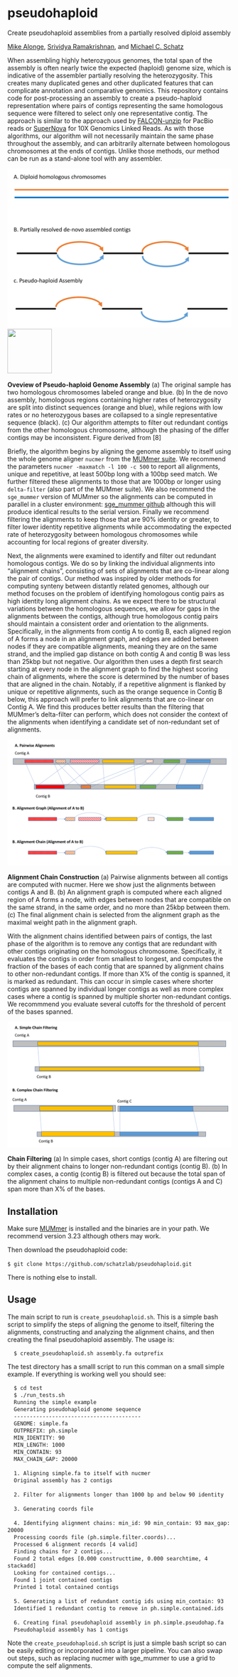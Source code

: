 # pseudohaploid
Create pseudohaploid assemblies from a partially resolved diploid assembly

[Mike Alonge](http://michaelalonge.com/), [Srividya Ramakrishnan](https://github.com/srividya22), and [Michael C. Schatz](http://schatz-lab.org)

When assembling highly heterozygous genomes, the total span of the assembly is often nearly twice the expected (haploid) genome size, which is indicative of the assembler partially resolving the heterozygosity. This creates many duplicated genes and other duplicated features that can complicate annotation and comparative genomics. This repository contains code for post-processing an assembly to create a pseudo-haploid representation where pairs of contigs representing the same homologous sequence were filtered to select only one representative contig. The approach is similar to the approach used by [FALCON-unzip](https://www.nature.com/articles/nmeth.4035) for PacBio reads or [SuperNova](https://genome.cshlp.org/content/27/5/757) for 10X Genomics Linked Reads. As with those algorithms, our algorithm will not necessarily maintain the same phase throughout the assembly, and can arbitrarily alternate between homologous chromosomes at the ends of contigs. Unlike those methods, our method can be run as a stand-alone tool with any assembler.

![PseudoHaploid](img/Pseudohaploid.png)
<img src="https://raw.githubusercontent.com/schatzlab/pseudohaploid/master/img/Pseudohaploid.png" width="100" height="100">

**Oveview of Pseudo-haploid Genome Assembly** (a) The original sample has two homologous chromosomes labeled orange and blue. (b) In the de novo assembly, homologous regions containing higher rates of heterozygosity are split into distinct sequences (orange and blue), while regions with low rates or no heterozygous bases are collapsed to a single representative sequence (black). (c) Our algorithm attempts to filter out redundant contigs from the other homologous chromosome, although the phasing of the differ contigs may be inconsistent. Figure derived from [8]

Briefly, the algorithm begins by aligning the genome assembly to itself using the whole genome aligner `nucmer` from the [MUMmer suite](http://mummer.sourceforge.net/). We recommend the parameters `nucmer -maxmatch -l 100 -c 500` to report all alignments, unique and repetitive, at least 500bp long with a 100bp seed match. We further filtered these alignments to those that are 1000bp or longer using `delta-filter` (also part of the MUMmer suite). We also recommend the `sge_mummer` version of MUMmer so the alignments can be computed in parallel in a cluster environment: [sge_mummer github](https://github.com/fritzsedlazeck/sge_mummer) although this will produce identical results to the serial version. Finally we recommend filtering the alignments to keep those that are 90% identity or greater, to filter lower identity repetitive alignments while accommodating the expected rate of heterozygosity between homologous chromosomes while accounting for local regions of greater diversity. 

Next, the alignments were examined to identify and filter out redundant homologous contigs. We do so by linking the individual alignments into “alignment chains”, consisting of sets of alignments that are co-linear along the pair of contigs. Our method was inspired by older methods for computing synteny between distantly related genomes, although our method focuses on the problem of identifying homologous contig pairs as high identity long alignment chains. As we expect there to be structural variations between the homologous sequences, we allow for gaps in the alignments between the contigs, although true homologous contig pairs should maintain a consistent order and orientation to the alignments. Specifically, in the alignments from contig A to contig B, each aligned region of A forms a node in an alignment graph, and edges are added between nodes if they are compatible alignments, meaning they are on the same strand, and the implied gap distance on both contig A and contig B was less than 25kbp but not negative. Our algorithm then uses a depth first search starting at every node in the alignment graph to find the highest scoring chain of alignments, where the score is determined by the number of bases that are aligned in the chain. Notably, if a repetitive alignment is flanked by unique or repetitive alignments, such as the orange sequence in Contig B below, this approach will prefer to link alignments that are co-linear on Contig A. We find this produces better results than the filtering that MUMmer’s delta-filter can perform, which does not consider the context of the alignments when identifying a candidate set of non-redundant set of alignments. 

 
![AlignmentChain](img/AlignmentChain.png)

**Alignment Chain Construction** (a) Pairwise alignments between all contigs are computed with nucmer. Here we show just the alignments between contigs A and B. (b) An alignment graph is computed where each aligned region of A forms a node, with edges between nodes that are compatible on the same strand, in the same order, and no more than 25kbp between them. (c) The final alignment chain is selected from the alignment graph as the maximal weight path in the alignment graph.


With the alignment chains identified between pairs of contigs, the last phase of the algorithm is to remove any contigs that are redundant with other contigs originating on the homologous chromosome. Specifically, it evaluates the contigs in order from smallest to longest, and computes the fraction of the bases of each contig that are spanned by alignment chains to other non-redundant contigs. If more than X% of the contig is spanned, it is marked as redundant. This can occur in simple cases where shorter contigs are spanned by individual longer contigs as well as more complex cases where a contig is spanned by multiple shorter non-redundant contigs. We recommmend you evaluate several cutoffs for the threshold of percent of the bases spanned.

![ChainFiltering](img/ChainFiltering.png)

**Chain Filtering** (a) In simple cases, short contigs (contig A) are filtering out by their alignment chains to longer non-redundant contigs (contig B). (b) In complex cases, a contig (contig B) is filtered out because the total span of the alignment chains to multiple non-redundant contigs (contigs A and C) span more than X% of the bases.


## Installation

Make sure [MUMmer](http://mummer.sourceforge.net/) is installed and the binaries are in your path. We recommend version 3.23 although others may work. 

Then download the pseudohaploid code:

`
 $ git clone https://github.com/schatzlab/pseudohaploid.git
`

There is nothing else to install.

## Usage

The main script to run is `create_pseudohaploid.sh`. This is a simple bash script to simplify the steps of aligning the genome to itself, filtering the alignments, constructing and analyzing the alignment chains, and then creating the final pseudohaploid assembly. The usage is:

```
  $ create_pseudohaploid.sh assembly.fa outprefix
```


The test directory has a smalll script to run this comman on a small simple example. If everything is working well you should see:

``` 
  $ cd test
  $ ./run_tests.sh
  Running the simple example
  Generating pseudohaploid genome sequence
  ----------------------------------------
  GENOME: simple.fa
  OUTPREFIX: ph.simple
  MIN_IDENTITY: 90
  MIN_LENGTH: 1000
  MIN_CONTAIN: 93
  MAX_CHAIN_GAP: 20000

  1. Aligning simple.fa to itself with nucmer
  Original assembly has 2 contigs

  2. Filter for alignments longer than 1000 bp and below 90 identity

  3. Generating coords file

  4. Identifying alignment chains: min_id: 90 min_contain: 93 max_gap: 20000
  Processing coords file (ph.simple.filter.coords)...
  Processed 6 alignment records [4 valid]
  Finding chains for 2 contigs...
  Found 2 total edges [0.000 constructtime, 0.000 searchtime, 4 stackadd]
  Looking for contained contigs...
  Found 1 joint contained contigs
  Printed 1 total contained contigs

  5. Generating a list of redundant contig ids using min_contain: 93
  Identified 1 redundant contig to remove in ph.simple.contained.ids

  6. Creating final pseudohaploid assembly in ph.simple.pseudohap.fa
  Pseudohaploid assembly has 1 contigs
```

Note the `create_pseudohaploid.sh` script is just a simple bash script so can be easily editing or incorporated into a larger pipeline. You can also swap out steps, such as replacing nucmer with sge_mummer to use a grid to compute the self alignments.
